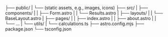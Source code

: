 ├── public/
| └── (static assets, e.g., images, icons)
├── src/
| ├── components/
| | ├── Form.astro
| | └── Results.astro
| ├── layouts/
| | └── BaseLayout.astro
| ├── pages/
| | ├── index.astro
| | ├── about.astro
| | └── ...
| └── utils/
| └── calculations.ts
├── astro.config.mjs
├── package.json
└── tsconfig.json
